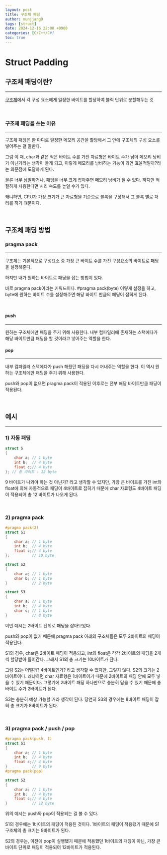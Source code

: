 ```yaml
---
layout: post
title: 구조체 패딩
author: munjjang9
tags: [struct]
date: 2024-12-16 22:00 +0900
categories: [C/C++/C#]
toc: true
---
```


# Struct Padding

## 구조체 패딩이란?
---
[구조체](https://munjjang9.github.io/c/c++/c%23/2024/11/30/Struct/)에서 각 구성 요소에게 일정한 바이트를 할당하여 블럭 단위로 분할해두는 것

<br>

### 구조체 패딩을 쓰는 이유
---
구조체 패딩은 한 마디로 일정한 메모리 공간을 할당해서 그 안에 구조체의 구성 요소를 넣어주는 걸 말한다. 

그럼 이 때, char과 같은 적은 바이트 수를 가진 자료형은 바이트 수가 남아 메모리 낭비가 아닌가라는 생각이 들게 되고, 이렇게 메모리를 낭비하는 기능이 과연 효율적일까?라는 의문점에 도달하게 된다.

물론 너무 남발하거나, 패딩을 너무 크게 잡아주면 메모리 낭비가 될 수 있다. 하지만 적절하게 사용한다면 처리 속도를 높일 수가 있다.

왜냐하면, CPU가 가장 크기가 큰 자료형을 기준으로 블록을 구성해서 그 블록 별로 처리를 하기 떄문이다.

<br>

## 구조체 패딩 방법

### pragma pack
--- 
구조체는 기본적으로 구성요소 중 가장 큰 바이트 수를 가진 구성요소의 바이트로 패딩을 설정해준다.

하지만 내가 원하는 바이트로 패딩을 잡는 방법이 있다.

바로 pragma pack이라는 키워드이다. #pragma pack(byte) 이렇게 설정을 하고, byte에 원하는 바이트 수를 설정해주면 해당 바이트 만큼의 패딩이 잡히게 된다.

<br>

#### push
---
원하는 구조체에만 패딩을 주기 위해 사용한다. 내부 컴파일러에 존재하는 스택에다가 해당 바이트만큼 패딩을 할 것이라고 넣어주는 역할을 한다.

#### pop
---
내부 컴파일러 스택에다가 push 해줬던 패딩을 다시 꺼내주는 역할을 한다. 이 역시 원하는 구조체에만 패딩을 주기 위해 사용한다.

push와 pop이 없으면 pragma pack이 적용된 이후로는 전부 해당 바이트만큼 패딩이 적용된다.

<br>


## 예시 
---

### 1) 자동 패딩

```c
struct S
{
    char a; // 1 byte
    int b;  // 4 byte
    float c;// 4 byte
}; // 총 바이트 : 12 byte
```

9 바이트가 나와야 하는 것 아닌가? 라고 생각할 수 있지만, 가장 큰 바이트를 가진 int와 float에 의해 자동적으로 패딩이 4바이트로 잡히기 때문에 char 자료형도 4바이트 패딩이 적용되어 총 12 바이트가 나오게 된다.

<br>

### 2) pragma pack

```c
#pragma pack(2)
struct S1
{
    char a; // 1 byte
    int b;  // 4 byte
    float c;// 4 byte
};          // 10 byte

struct S2
{
    char a; // 1 byte
    char b; // 1 byte
}           // 2 byte

struct S3
{
    char a; // 1 byte
    int b;  // 4 byte
    char c; // 1 byte
}           // 8 byte
```

이번 예시는 2바이트 단위로 패딩을 잡아보았다.

push와 pop이 없기 때문에 pragma pack 아래의 구조체들은 모두 2바이트의 패딩이 적용된다.

S1의 경우, char은 2바이트 패딩이 적용되고, int와 float은 각각 2바이트의 패딩을 2개씩 할당받아 들어간다. 그래서 S1의 총 크기는 10바이트가 된다.

그럼 S2는 어떨까? 4바이트인가? 라고 생각할 수 있지만, 그렇지 않다. S2의 크기는 2바이트이다. 왜냐하면 char 자료형은 1바이트이기 때문에 2바이트의 패딩 안에 모두 넣을 수 있기 때문이다. 그렇기에 2바이트 패딩 하나만으로 충분히 담을 수 있기 때문에 총 바이트 수가 2바이트가 된다.

S3는 충분히 예상 가능할 거라 생각이 된다. 당연히 S3의 경우에는 8바이트 패딩이 잡혀 총 크기가 8바이트가 된다.

<br>

### 3) pragma pack / push / pop

```c
#pragma pack(push, 1)
struct S1
{
    char a; // 1 byte
    int b;  // 4 byte
    float c;// 4 byte
}           // 9 byte
#pragma pack(pop)

struct S2
{
    char a; // 1 byte
    int b;  // 4 byte
    float c;// 4 byte
}           // 12 byte
```

위의 예시는 push와 pop이 적용되는 걸 볼 수 있다.

S1의 경우에는 1바이트의 패딩이 적용된 것이다. 1바이트의 패딩이 적용됐기 때문에 S1 구조체의 총 크기는 9바이트가 된다.

S2의 경우는, 이전에 pop이 실행됐기 때문에 적용했던 1바이트의 패딩이 아닌, 가장 큰 바이트 단위로 패딩이 적용되어 12바이트가 적용된다.